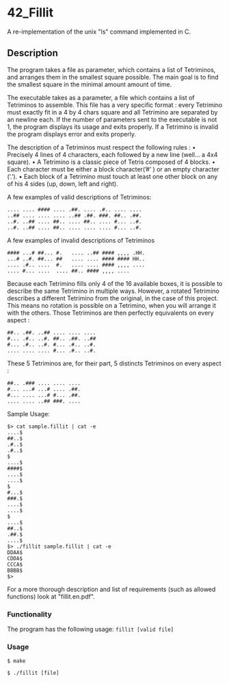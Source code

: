 # 42_Fillit
A re-implementation of the unix "ls" command implemented in C.

## Description
The program takes a file as parameter, which contains a list of Tetriminos, and arranges them
in the smallest square possible. The main goal is to find the smallest square in the minimal amount amount of time.

The executable takes as a parameter, a file which contains a list of Tetriminos
to assemble. This file has a very specific format : every Tetrimino must exactly fit in a
4 by 4 chars square and all Tetrimino are separated by an newline each.
If the number of parameters sent to the executable is not 1, the program displays
its usage and exits properly. If a Tetrimino is invalid the program displays error and exits properly. 

The description of a Tetriminos must respect the following rules :
• Precisely 4 lines of 4 characters, each followed by a new line (well... a 4x4 square).
• A Tetrimino is a classic piece of Tetris composed of 4 blocks.
• Each character must be either a block character(’#’ ) or an empty character (’.’).
• Each block of a Tetrimino must touch at least one other block on any of his 4 sides
(up, down, left and right).

A few examples of valid descriptions of Tetriminos:
```
.... .... #### .... .##. .... .#.. .... ....
..## .... .... .... ..## .##. ###. ##.. .##.
..#. ..## .... ##.. .... ##.. .... #... ..#.
..#. ..## .... ##.. .... .... .... #... ..#.
```
A few examples of invalid descriptions of Tetriminos
```
#### ...# ##... #.   .... ..## #### ,,,, .HH.
...# ..#. ##... ##   .... .... #### #### HH..
.... .#.. ....  #.   .... .... #### ,,,, ....
.... #... ....  .... ##.. #### ,,,, ....
```
Because each Tetrimino fills only 4 of the 16 available boxes, it is possible to describe
the same Tetrimino in multiple ways. However, a rotated Tetrimino describes a different
Tetrimino from the original, in the case of this project. This means no rotation is possible
on a Tetrimino, when you will arrange it with the others.
Those Tetriminos are then perfectly equivalents on every aspect :
```
##.. .##. ..## .... .... ....
#... .#.. ..#. ##.. .##. ..##
#... .#.. ..#. #... .#.. ..#.
.... .... .... #... .#.. ..#.
```
These 5 Tetriminos are, for their part, 5 distincts Tetriminos on every aspect :
```
##.. .### .... .... ....
#... ...# ...# .... .##.
#... .... ...# #... .##.
.... .... ..## ###. ....
```
Sample Usage:
```
$> cat sample.fillit | cat -e
....$
##..$
.#..$
.#..$
$
....$
####$
....$
....$
$
#...$
###.$
....$
....$
$
....$
##..$
.##.$
....$
$> ./fillit sample.fillit | cat -e
DDAA$
CDDA$
CCCA$
BBBB$
$>
```
For a more thorough description and list of requirements (such as allowed functions) look at "fillit.en.pdf".

### Functionality
The program has the following usage:
`fillit [valid file]`

### Usage
```
$ make
```

```
$ ./fillit [file]
```
